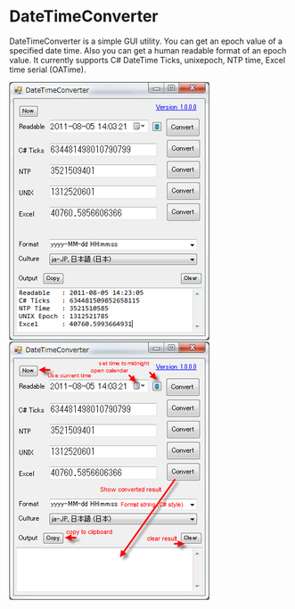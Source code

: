 # DateTimeConverter
DateTimeConverter is a simple GUI utility.
You can get an epoch value of a specified date time.
Also you can get a human readable format of an epoch value.
It currently supports C# DateTime Ticks, unixepoch, NTP time, Excel time serial (OATime).

![DateTimeConverter screenshot](https://raw.githubusercontent.com/yyamasak/dtconverter/master/screenshot/DateTimeConverter_1_0_0_0.png "DateTimeConverter screenshot")
![DateTimeConverter screenshot with comments](https://raw.githubusercontent.com/yyamasak/dtconverter/master/screenshot/DateTimeConverter_1_0_0_0_help.png "DateTimeConverter screenshot with comments")

